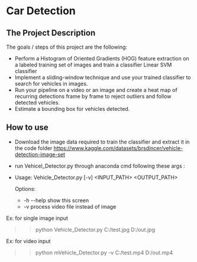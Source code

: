 # Car Detection

The Project Description
---

The goals / steps of this project are the following:

* Perform a Histogram of Oriented Gradients (HOG) feature extraction on a labeled training set of images and train a classifier Linear SVM classifier
* Implement a sliding-window technique and use your trained classifier to search for vehicles in images.
* Run your pipeline on a video or an image and create a heat map of recurring detections frame by frame to reject outliers and follow detected vehicles.
* Estimate a bounding box for vehicles detected.

How to use
---
* Download the image data required to train the classifier and extract it in the code folder https://www.kaggle.com/datasets/brsdincer/vehicle-detection-image-set
* run Vehicel_Detector.py through anaconda cmd following these args :
*   Usage:
        Vehicle_Detector.py [-v] <INPUT_PATH> <OUTPUT_PATH>

    Options:

    * -h --help                          show this screen
    * -v                                 process video file instead of image
                
   Ex: for single image input
   >> python Vehicle_Detector.py C:/test.jpg D:/out.jpg


   Ex: for video input
   >> python mVehicle_Detector.py -v C:/test.mp4 D:/out.mp4      
          
